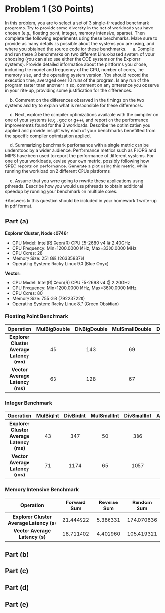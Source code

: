 # Problem 1 (30 Points)

In this problem, you are to select a set of 3 single-threaded benchmark programs. Try to provide some diversity in the set of workloads you have chosen (e.g., floating point, integer, memory intensive, sparse). Then complete the following experiments using these benchmarks. Make sure to provide as many details as possible about the systems you are using, and where you obtained the source code for these benchmarks. 
&nbsp;&nbsp;&nbsp;&nbsp;a. Compile and run these 3 benchmarks on two different Linux-based system of your choosing (you can also use either the COE systems or the Explorer systems). Provide detailed information about the platforms you chose, including the model and frequency of the CPU, number of cores, the memory size, and the operating system version. You should record the execution time, averaged over 10 runs of the program. Is any run of the program faster than another? If so, comment on any difference you observe in your  rite-up, providing some justification for the differences. 

&nbsp;&nbsp;&nbsp;&nbsp;b. Comment on the differences observed in the timings on the two systems and try to explain what is responsible for these differences. 

&nbsp;&nbsp;&nbsp;&nbsp;c. Next, explore the compiler optimizations available with the compiler on one of your systems (e.g., gcc or g++), and report on the performance improvements found for the 3 workloads. Describe the optimization you applied and provide insight why each of your benchmarks benefitted from the specific compiler optimization applied. 

&nbsp;&nbsp;&nbsp;&nbsp;d. Summarizing benchmark performance with a single metric can be understood by a wider audience. Performance metrics such as FLOPS and MIPS have been used to report the performance of different systems. For one of your workloads, devise your own metric, possibly following how SPEC reports on performance. Generate a plot using this metric, while running the workload on 2 different CPUs platforms. 

&nbsp;&nbsp;&nbsp;&nbsp;e. Assume that you were going to rewrite these applications using pthreads. Describe how you would use pthreads to obtain additional speedup by running your benchmark on multiple cores. 

*Answers to this question should be included in your homework 1 write-up in pdf format.

## Part (a)

**Explorer Cluster, Node c0746:**
- CPU Model: Intel(R) Xeon(R) CPU E5-2680 v4 @ 2.40GHz
- CPU Frequency: Min=1200.0000 MHz, Max=3300.0000 MHz
- CPU Cores: 28
- Memory Size: 251 GiB (263358376)
- Operating System: Rocky Linux 9.3 (Blue Onyx)

**Vector:**
- CPU Model: Intel(R) Xeon(R) CPU E5-2698 v4 @ 2.20GHz
- CPU Frequency: Min=1200.0000 MHz, Max=3600.0000 MHz
- CPU Cores: 80
- Memory Size: 755 GiB (792237220)
- Operating System: Rocky Linux 8.7 (Green Obsidian)

### Floating Point Benchmark

|               **Operation**               	| **MulBigDouble** 	| **DivBigDouble** 	| **MulSmallDouble** 	| **DivSmallDouble** 	| **AddBigDouble** 	| **SubBigDouble** 	| **AddSmallDouble** 	| **SubSmallDouble** 	|
|:-----------------------------------------:	|:----------------:	|:----------------:	|:------------------:	|:------------------:	|:----------------:	|:----------------:	|:------------------:	|:------------------:	|
| **Explorer Cluster Average Latency (ms)** 	|        45        	|        143       	|         69         	|         158        	|        45        	|         69        	|         69         	|         75         	|
|      **Vector Average Latency (ms)**      	|        63        	|        128       	|         67         	|         139        	|        61        	|        61        	|         67         	|         67         	|

### Integer Benchmark

|               **Operation**               	| **MulBigInt** 	| **DivBigInt** 	| **MulSmallInt** 	| **DivSmallInt** 	| **AddBigInt** 	| **SubBigInt** 	| **AddSmallInt** 	| **SubSmallInt** 	|
|:-----------------------------------------:	|:-------------:	|:-------------:	|:---------------:	|:---------------:	|:-------------:	|:-------------:	|:---------------:	|:---------------:	|
| **Explorer Cluster Average Latency (ms)** 	|       43      	|      347      	|        50       	|       386       	|       48      	|       46      	|        49       	|        50       	|
|      **Vector Average Latency (ms)**      	|       71      	|      1174     	|        65       	|       1057      	|       50      	|       46      	|        56       	|        53       	|

### Memory Intensive Benchmark

|               **Operation**              	| Forward Sum 	| Reverse Sum 	| Random Sum 	|
|:----------------------------------------:	|:-----------:	|:-----------:	|:----------:	|
| **Explorer Cluster Average Latency (s)** 	|  21.444922  	|   5.386331  	| 174.070636 	|
|      **Vector Average Latency (s)**      	|  18.711402  	|   4.402960  	| 105.419321 	|



## Part (b)



## Part (c)



## Part (d)



## Part (e)



